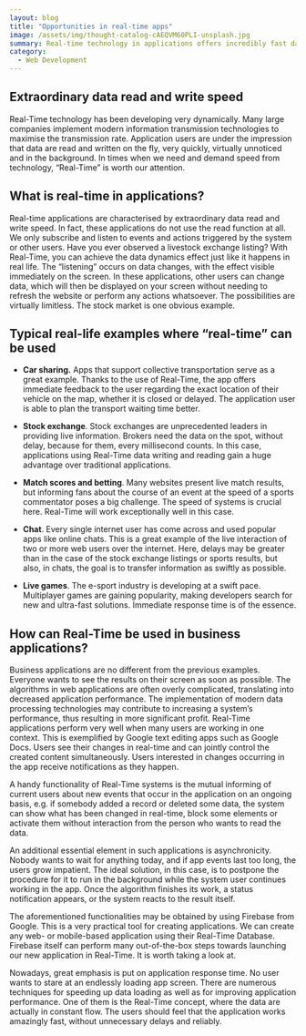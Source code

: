 ```yaml
---
layout: blog
title: "Opportunities in real-time apps"
image: /assets/img/thought-catalog-cAEQVM60PLI-unsplash.jpg
summary: Real-time technology in applications offers incredibly fast data reading and writing, enabling instant updates without manual refresh, crucial in fields like stock trading, car sharing, live sports, chats, and gaming.
category:
  - Web Development
---
```


## Extraordinary data read and write speed
Real-Time technology has been developing very dynamically. Many large companies implement modern information transmission technologies to maximise the transmission rate. Application users are under the impression that data are read and written on the fly, very quickly, virtually unnoticed and in the background. In times when we need and demand speed from technology, “Real-Time” is worth our attention.

## What is real-time in applications?
Real-time applications are characterised by extraordinary data read and write speed. In fact, these applications do not use the read function at all. We only subscribe and listen to events and actions triggered by the system or other users. Have you ever observed a livestock exchange listing? With Real-Time, you can achieve the data dynamics effect just like it happens in real life. The “listening” occurs on data changes, with the effect visible immediately on the screen. In these applications, other users can change data, which will then be displayed on your screen without needing to refresh the website or perform any actions whatsoever. The possibilities are virtually limitless. The stock market is one obvious example.

## Typical real-life examples where “real-time” can be used

- **Car sharing.** Apps that support collective transportation serve as a great example. Thanks to the use of Real-Time, the app offers immediate feedback to the user regarding the exact location of their vehicle on the map, whether it is closed or delayed. The application user is able to plan the transport waiting time better.

- **Stock exchange**. Stock exchanges are unprecedented leaders in providing live information. Brokers need the data on the spot, without delay, because for them, every millisecond counts. In this case, applications using Real-Time data writing and reading gain a huge advantage over traditional applications.

- **Match scores and betting**. Many websites present live match results, but informing fans about the course of an event at the speed of a sports commentator poses a big challenge. The speed of systems is crucial here. Real-Time will work exceptionally well in this case.

- **Chat**. Every single internet user has come across and used popular apps like online chats. This is a great example of the live interaction of two or more web users over the internet. Here, delays may be greater than in the case of the stock exchange listings or sports results, but also, in chats, the goal is to transfer information as swiftly as possible.

- **Live games**. The e-sport industry is developing at a swift pace. Multiplayer games are gaining popularity, making developers search for new and ultra-fast solutions. Immediate response time is of the essence.

## How can Real-Time be used in business applications?
Business applications are no different from the previous examples. Everyone wants to see the results on their screen as soon as possible. The algorithms in web applications are often overly complicated, translating into decreased application performance. The implementation of modern data processing technologies may contribute to increasing a system’s performance, thus resulting in more significant profit. Real-Time applications perform very well when many users are working in one context. This is exemplified by Google text editing apps such as Google Docs. Users see their changes in real-time and can jointly control the created content simultaneously. Users interested in changes occurring in the app receive notifications as they happen.

A handy functionality of Real-Time systems is the mutual informing of current users about new events that occur in the application on an ongoing basis, e.g. if somebody added a record or deleted some data, the system can show what has been changed in real-time, block some elements or activate them without interaction from the person who wants to read the data.

An additional essential element in such applications is asynchronicity. Nobody wants to wait for anything today, and if app events last too long, the users grow impatient. The ideal solution, in this case, is to postpone the procedure for it to run in the background while the system user continues working in the app. Once the algorithm finishes its work, a status notification appears, or the system reacts to the result itself.

The aforementioned functionalities may be obtained by using Firebase from Google. This is a very practical tool for creating applications. We can create any web- or mobile-based application using their Real-Time Database. Firebase itself can perform many out-of-the-box steps towards launching our new application in Real-Time. It is worth taking a look at.

Nowadays, great emphasis is put on application response time. No user wants to stare at an endlessly loading app screen. There are numerous techniques for speeding up data loading as well as for improving application performance. One of them is the Real-Time concept, where the data are actually in constant flow. The users should feel that the application works amazingly fast, without unnecessary delays and reliably.
